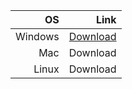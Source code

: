 
|      OS |     Link |
|--------:|---------:|
| Windows | [Download](https://github.com/AlexBerryhill/hackathon_career_center/raw/main/release-builds/windows-installer/MaadEmailAppInstaller.exe) |
|     Mac | Download |
|   Linux | Download |
